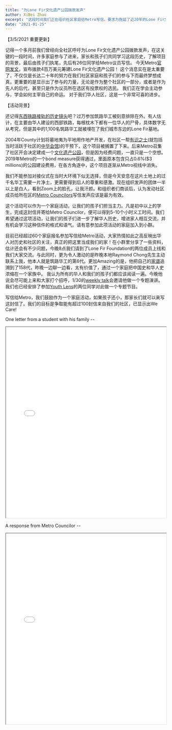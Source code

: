```yaml
---
title: "为Lone Fir文化遗产公园拨款发声"
author: XiBei Zhao
excerpt: "这段时间我们正在组织社区家庭给Metro写信，要求为拖延了近20年的Lone Fir文化遗产公园提供资金，想想1,100名华工曾经被埋葬在那里，县政府曾经无视华人的基本尊严在那上面建楼，后来更是推到旧楼要开发成公寓楼群，当时的中华会馆和社区有识之士挺身而出阻止了政府的做法，希望今天通过我们的努力最终实现建设文化遗产公园的梦想。"
date: "2021-01-25"
---
```


【3/5/2021 重要更新】

记得一个多月前我们曾经向全社区呼吁为Lone Fir文化遗产公园拨款发声，在这关键的一段时间，许多家庭参与了进来，家长和孩子们共同学习这段历史，了解项目的背景，最后由孩子们执笔，先后有26位同学给Metro议员写信。 今天Metro[官网发文](https://www.oregonmetro.gov/news/work-begin-lone-fir-cemeterys-cultural-heritage-garden-block-14)，宣布拨款4百万美元筹建Lone Fir文化遗产公园！ 这个消息实在是太重要了，不仅仅是长达二十年的努力在我们社区家庭和孩子们的参与下而最终梦想成真，更重要的是显示出了参与的力量，无论是作为整个社区的一部分，或者是作为先人的后代，甚至只是作为议员所在选区有投票权的选民。 我们正在学会主动参与，学会如何主宰自己的命运。 对于我们华人社区，这是一个非常可喜的进步。

【活动背景】

还记得[东西铁路接轨的历史镜头](https://www.nps.gov/gosp/learn/historyculture/a-moment-in-time.htm)吧？过万参加筑路华工被刻意排除在外。有人估计，在主要由华人建设的西部铁路，每根枕木下都有一位华人的尸骨，具体数字无从考究，但是其中的1,100名筑路华工就被埋在了我们城市东边的Lone Fir墓地。

2004年County计划将墓地夷为平地用作地产开发，在社区一帮[有识之士](http://lonefir.org/)(就包括当时活跃于社区的[中华会馆](https://www.oregonccba.org/))的干预下，这个项目被搁置了下来。后来Metro召集了社区开会决定建成一个[文化遗产公园](http://lonefir.org/cultural-heritage-garden/)，但是因为经费问题，一直只是一个空想。2019年Metro的一个bond measure获得通过，里面原本包含只占0.6%($3 millions)的公园建设费用，在各方角逐中，这个项目逐渐从Metro视线中消失。

我们不能参加对接仪式在当时大环境下似无选择，但是今天安息在这片土地上的过千名华工需要一片净土，更需要得到后人的尊重和感激。现在组织发声的团体一半以上是白人，看到Zoom上的脸孔，让我汗颜。和组织者们商谈后，认为发动社区成员给所在区的[Metro Councilors](https://www.oregonmetro.gov/about-metro/metro-council/find-your-councilor)写信发声应该是最为有效。

这个活动可以作为一个家庭活动，让我们的孩子们担当主力。凡是初中以上的学生，完成这封信并寄给Metro Councilor，便可以得到5-10个小时义工时间。我们希望通过这项活动，让我们的孩子们进一步了解华人历史，增进家人相互交流，并有机会学习这种信件的格式和语气。请有意参加此项活动的家庭加入到小群。


目前已经超过60个家庭报名参加写信给Metro活动，大家热情如此之高反映出华人对历史和社区的关注，真正的把这里当成我们的家！在小群里分享了一些资料，估计还会有不少问题，今晚8点我们请到了Lone Fir Foundation的两位成员上线和我们大家交流。与此同时，更为令人激动的是昨晚本地Raymond Chong先生主动联系上我，他本人就是筑路华工的第6代。更加Amazing的是，他把自己的[家谱](https://www.mychinaroots.com/samples/zhang-odyssey/ancestors.html)追溯到了158代，昨晚一边聊一边看，太有价值了，通过一个家庭把中国史和华人史浓缩在一个家族中。 我认为所有的华人和我们的孩子们都应该阅读一遍。今晚他说会尽可能上来和大家打个招呼，1/30的[weekly talk](http://pdxchinese.org/weeklytalk/)会邀请他做一个专题演讲。我们也已经安排了参加[Youth Lens](http://pdxchinese.org/youthlens/)的两位同学对此做一个专题节目。

写信给Metro，我们鼓励作为一个家庭活动，如果孩子还小，那家长们就可以来写这封信了。我们的目标是争取能有超过100封信来自我们的社区，已显示出We Care!

One letter from a student with his family --

<iframe src="{{ site.url }}/assets/pdf/letter-to-metro-1.pdf" style="width: 100%; height: 600px"></iframe>

A response from Metro Councilor --

<iframe src="{{ site.url }}/assets/pdf/letter-to-metro-2.pdf" style="width: 100%; height: 600px"></iframe>
